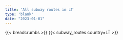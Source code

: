 ```yaml
---
title: 'All subway routes in LT'
type: 'blank'
date: "2023-01-01"
---
```


{{< breadcrumbs >}}
{{< subway_routes country=LT >}}
